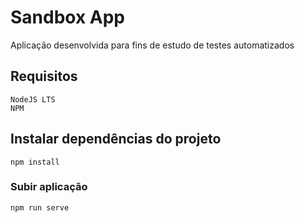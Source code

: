 # Sandbox App

Aplicação desenvolvida para fins de estudo de testes automatizados

## Requisitos
```
NodeJS LTS
NPM
```
## Instalar dependências do projeto
```
npm install
```

### Subir aplicação
```
npm run serve
```

